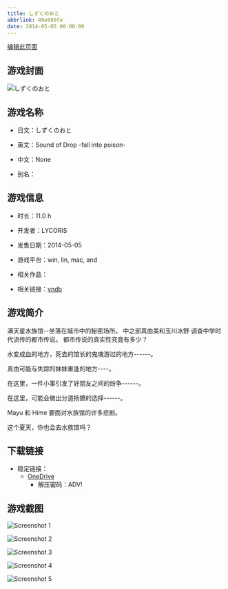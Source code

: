 ```yaml
---
title: しずくのおと
abbrlink: 49e990fe
date: 2014-05-05 00:00:00
---
```

[编辑此页面](https://github.com/ACG-3/ADV3-source/blob/main/source/_posts/games/%E3%81%97%E3%81%9A%E3%81%8F%E3%81%AE%E3%81%8A%E3%81%A8.md)

## 游戏封面

![しずくのおと](https://pan.timero.xyz/onedrive/img_lib_001/%E3%81%97%E3%81%9A%E3%81%8F%E3%81%AE%E3%81%8A%E3%81%A8_cover.avif)


## 游戏名称

- 日文：しずくのおと
- 英文：Sound of Drop -fall into poison-
- 中文：None

- 别名：


## 游戏信息

- 时长：11.0 h
- 开发者：LYCORIS
- 发售日期：2014-05-05
- 游戏平台：win, lin, mac, and
- 相关作品：

- 相关链接：[vndb](https://vndb.org/v15940)


## 游戏简介

满天星水族馆--坐落在城市中的秘密场所。
中之部真由美和玉川冰野
调查中学时代流传的都市传说。
都市传说的真实性究竟有多少？

水变成血的地方，死去的馆长的鬼魂游过的地方------。

真由可能与失踪的妹妹重逢的地方----。

在这里，一件小事引发了好朋友之间的纷争------。

在这里，可能会做出分道扬镳的选择------。

Mayu 和 Hime 要面对水族馆的许多悲剧。

这个夏天，你也会去水族馆吗？




## 下载链接

- 稳定链接：
    - [OneDrive](https://pan.timero.xyz/onedrive/adv_lib_001/%E3%81%97%E3%81%9A%E3%81%8F%E3%81%AE%E3%81%8A%E3%81%A8)
        - 解压密码：ADV!



## 游戏截图


![Screenshot 1](https://pan.timero.xyz/onedrive/img_lib_001/%E3%81%97%E3%81%9A%E3%81%8F%E3%81%AE%E3%81%8A%E3%81%A8_Screenshot_1.avif)

![Screenshot 2](https://pan.timero.xyz/onedrive/img_lib_001/%E3%81%97%E3%81%9A%E3%81%8F%E3%81%AE%E3%81%8A%E3%81%A8_Screenshot_2.avif)

![Screenshot 3](https://pan.timero.xyz/onedrive/img_lib_001/%E3%81%97%E3%81%9A%E3%81%8F%E3%81%AE%E3%81%8A%E3%81%A8_Screenshot_3.avif)

![Screenshot 4](https://pan.timero.xyz/onedrive/img_lib_001/%E3%81%97%E3%81%9A%E3%81%8F%E3%81%AE%E3%81%8A%E3%81%A8_Screenshot_4.avif)

![Screenshot 5](https://pan.timero.xyz/onedrive/img_lib_001/%E3%81%97%E3%81%9A%E3%81%8F%E3%81%AE%E3%81%8A%E3%81%A8_Screenshot_5.avif)

